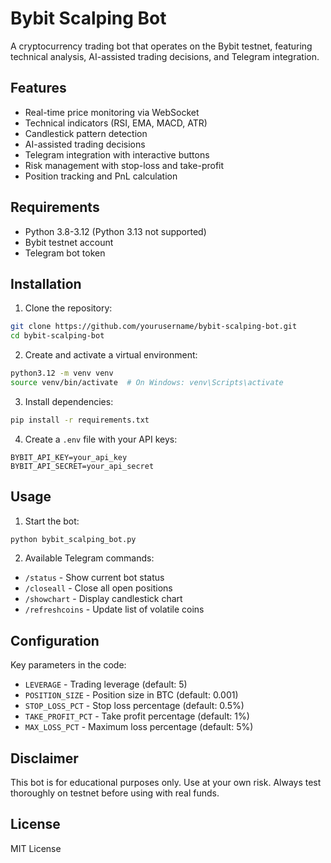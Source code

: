 # Bybit Scalping Bot

A cryptocurrency trading bot that operates on the Bybit testnet, featuring technical analysis, AI-assisted trading decisions, and Telegram integration.

## Features

- Real-time price monitoring via WebSocket
- Technical indicators (RSI, EMA, MACD, ATR)
- Candlestick pattern detection
- AI-assisted trading decisions
- Telegram integration with interactive buttons
- Risk management with stop-loss and take-profit
- Position tracking and PnL calculation

## Requirements

- Python 3.8-3.12 (Python 3.13 not supported)
- Bybit testnet account
- Telegram bot token

## Installation

1. Clone the repository:
```bash
git clone https://github.com/yourusername/bybit-scalping-bot.git
cd bybit-scalping-bot
```

2. Create and activate a virtual environment:
```bash
python3.12 -m venv venv
source venv/bin/activate  # On Windows: venv\Scripts\activate
```

3. Install dependencies:
```bash
pip install -r requirements.txt
```

4. Create a `.env` file with your API keys:
```
BYBIT_API_KEY=your_api_key
BYBIT_API_SECRET=your_api_secret
```

## Usage

1. Start the bot:
```bash
python bybit_scalping_bot.py
```

2. Available Telegram commands:
- `/status` - Show current bot status
- `/closeall` - Close all open positions
- `/showchart` - Display candlestick chart
- `/refreshcoins` - Update list of volatile coins

## Configuration

Key parameters in the code:
- `LEVERAGE` - Trading leverage (default: 5)
- `POSITION_SIZE` - Position size in BTC (default: 0.001)
- `STOP_LOSS_PCT` - Stop loss percentage (default: 0.5%)
- `TAKE_PROFIT_PCT` - Take profit percentage (default: 1%)
- `MAX_LOSS_PCT` - Maximum loss percentage (default: 5%)

## Disclaimer

This bot is for educational purposes only. Use at your own risk. Always test thoroughly on testnet before using with real funds.

## License

MIT License
